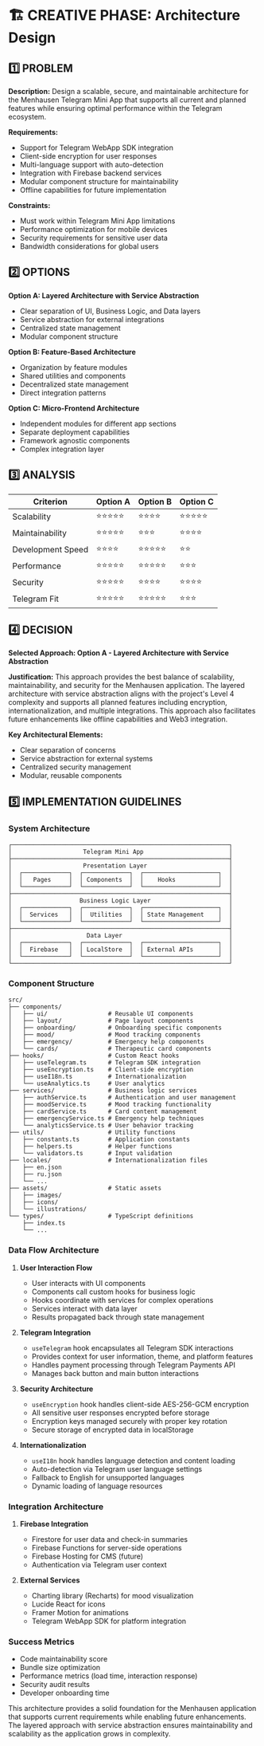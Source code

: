 # 🏗️ CREATIVE PHASE: Architecture Design

## 1️⃣ PROBLEM

**Description:** Design a scalable, secure, and maintainable architecture for the Menhausen Telegram Mini App that supports all current and planned features while ensuring optimal performance within the Telegram ecosystem.

**Requirements:**
- Support for Telegram WebApp SDK integration
- Client-side encryption for user responses
- Multi-language support with auto-detection
- Integration with Firebase backend services
- Modular component structure for maintainability
- Offline capabilities for future implementation

**Constraints:**
- Must work within Telegram Mini App limitations
- Performance optimization for mobile devices
- Security requirements for sensitive user data
- Bandwidth considerations for global users

## 2️⃣ OPTIONS

**Option A: Layered Architecture with Service Abstraction**
- Clear separation of UI, Business Logic, and Data layers
- Service abstraction for external integrations
- Centralized state management
- Modular component structure

**Option B: Feature-Based Architecture**
- Organization by feature modules
- Shared utilities and components
- Decentralized state management
- Direct integration patterns

**Option C: Micro-Frontend Architecture**
- Independent modules for different app sections
- Separate deployment capabilities
- Framework agnostic components
- Complex integration layer

## 3️⃣ ANALYSIS

| Criterion | Option A | Option B | Option C |
|-----------|----------|----------|----------|
| Scalability | ⭐⭐⭐⭐⭐ | ⭐⭐⭐⭐ | ⭐⭐⭐⭐⭐ |
| Maintainability | ⭐⭐⭐⭐⭐ | ⭐⭐⭐ | ⭐⭐⭐⭐ |
| Development Speed | ⭐⭐⭐⭐ | ⭐⭐⭐⭐⭐ | ⭐⭐ |
| Performance | ⭐⭐⭐⭐⭐ | ⭐⭐⭐⭐⭐ | ⭐⭐⭐ |
| Security | ⭐⭐⭐⭐⭐ | ⭐⭐⭐⭐ | ⭐⭐⭐⭐ |
| Telegram Fit | ⭐⭐⭐⭐⭐ | ⭐⭐⭐⭐⭐ | ⭐⭐⭐ |

## 4️⃣ DECISION

**Selected Approach: Option A - Layered Architecture with Service Abstraction**

**Justification:**
This approach provides the best balance of scalability, maintainability, and security for the Menhausen application. The layered architecture with service abstraction aligns with the project's Level 4 complexity and supports all planned features including encryption, internationalization, and multiple integrations. This approach also facilitates future enhancements like offline capabilities and Web3 integration.

**Key Architectural Elements:**
- Clear separation of concerns
- Service abstraction for external systems
- Centralized security management
- Modular, reusable components

## 5️⃣ IMPLEMENTATION GUIDELINES

### System Architecture

```
┌─────────────────────────────────────────────────────────────┐
│                    Telegram Mini App                        │
├─────────────────────────────────────────────────────────────┤
│                    Presentation Layer                       │
│  ┌─────────────┐  ┌─────────────┐  ┌─────────────────────┐  │
│  │   Pages     │  │ Components  │  │    Hooks            │  │
│  └─────────────┘  └─────────────┘  └─────────────────────┘  │
├─────────────────────────────────────────────────────────────┤
│                   Business Logic Layer                      │
│  ┌─────────────┐  ┌─────────────┐  ┌─────────────────────┐  │
│  │  Services   │  │  Utilities  │  │ State Management    │  │
│  └─────────────┘  └─────────────┘  └─────────────────────┘  │
├─────────────────────────────────────────────────────────────┤
│                     Data Layer                              │
│  ┌─────────────┐  ┌─────────────┐  ┌─────────────────────┐  │
│  │  Firebase   │  │ LocalStore  │  │ External APIs       │  │
│  └─────────────┘  └─────────────┘  └─────────────────────┘  │
└─────────────────────────────────────────────────────────────┘
```

### Component Structure

```
src/
├── components/
│   ├── ui/                 # Reusable UI components
│   ├── layout/             # Page layout components
│   ├── onboarding/         # Onboarding specific components
│   ├── mood/               # Mood tracking components
│   ├── emergency/          # Emergency help components
│   └── cards/              # Therapeutic card components
├── hooks/                  # Custom React hooks
│   ├── useTelegram.ts      # Telegram SDK integration
│   ├── useEncryption.ts    # Client-side encryption
│   ├── useI18n.ts          # Internationalization
│   └── useAnalytics.ts     # User analytics
├── services/               # Business logic services
│   ├── authService.ts      # Authentication and user management
│   ├── moodService.ts      # Mood tracking functionality
│   ├── cardService.ts      # Card content management
│   ├── emergencyService.ts # Emergency help techniques
│   └── analyticsService.ts # User behavior tracking
├── utils/                  # Utility functions
│   ├── constants.ts        # Application constants
│   ├── helpers.ts          # Helper functions
│   └── validators.ts       # Input validation
├── locales/                # Internationalization files
│   ├── en.json
│   ├── ru.json
│   └── ...
├── assets/                 # Static assets
│   ├── images/
│   ├── icons/
│   └── illustrations/
└── types/                  # TypeScript definitions
    ├── index.ts
    └── ...
```

### Data Flow Architecture

1. **User Interaction Flow**
   - User interacts with UI components
   - Components call custom hooks for business logic
   - Hooks coordinate with services for complex operations
   - Services interact with data layer
   - Results propagated back through state management

2. **Telegram Integration**
   - `useTelegram` hook encapsulates all Telegram SDK interactions
   - Provides context for user information, theme, and platform features
   - Handles payment processing through Telegram Payments API
   - Manages back button and main button interactions

3. **Security Architecture**
   - `useEncryption` hook handles client-side AES-256-GCM encryption
   - All sensitive user responses encrypted before storage
   - Encryption keys managed securely with proper key rotation
   - Secure storage of encrypted data in localStorage

4. **Internationalization**
   - `useI18n` hook handles language detection and content loading
   - Auto-detection via Telegram user language settings
   - Fallback to English for unsupported languages
   - Dynamic loading of language resources

### Integration Architecture

1. **Firebase Integration**
   - Firestore for user data and check-in summaries
   - Firebase Functions for server-side operations
   - Firebase Hosting for CMS (future)
   - Authentication via Telegram user context

2. **External Services**
   - Charting library (Recharts) for mood visualization
   - Lucide React for icons
   - Framer Motion for animations
   - Telegram WebApp SDK for platform integration

### Success Metrics
- Code maintainability score
- Bundle size optimization
- Performance metrics (load time, interaction response)
- Security audit results
- Developer onboarding time

This architecture provides a solid foundation for the Menhausen application that supports current requirements while enabling future enhancements. The layered approach with service abstraction ensures maintainability and scalability as the application grows in complexity.
